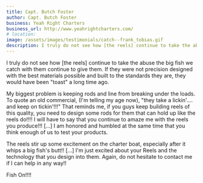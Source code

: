 ```yaml
---
title: Capt. Butch Foster
author: Capt. Butch Foster
business: Yeah Right Charters
business_url: http://www.yeahrightcharters.com/
# location: 
image: /assets/images/testimonials/catch--frank_tobias.gif
description: I truly do not see how [the reels] continue to take the abuse the big fish we catch with them continue to give them
---
```


I truly do not see how [the reels] continue to take the abuse the big fish we catch with them continue to give them. If they were not precision designed with the best materials possible and built to the standards they are, they would have been "toast" a long time ago.
         
My biggest problem is keeping rods and line from breaking under the loads. To quote an old commercial, (I'm telling my age now), "they take a lickin'.... and keep on tickin'!!!" That reminds me, if you guys keep building reels of this quality, you need to design some rods for them that can hold up like the reels do!!!! I will have to say that you continue to amaze me with the reels you produce!!! [...] I am honored and humbled at the same time that you think enough of us to test your products. 

The reels stir up some excitement on the charter boat, especially after it whips a big fish's butt!! [...] I'm just excited about your Reels and the technology that you design into them. Again, do not hesitate to contact me if I can help in any way!!  

Fish On!!!!